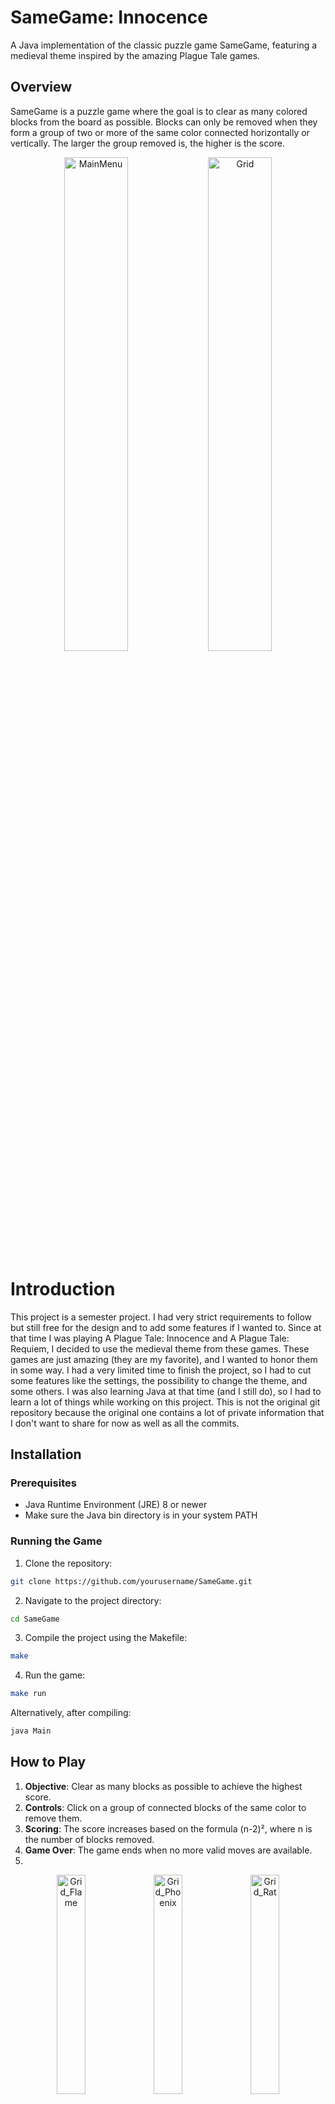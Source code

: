 # SameGame: Innocence

A Java implementation of the classic puzzle game SameGame, featuring a medieval theme inspired by the amazing Plague Tale games.

## Overview

SameGame is a puzzle game where the goal is to clear as many colored blocks from the board as possible. Blocks can only be removed when they form a group of two or more of the same color connected horizontally or vertically. The larger the group removed is, the higher is the score.

<p align="center">
    <img src="https://github.com/user-attachments/assets/d9e33cd0-2011-4535-ab24-b86d4d5e3d20" alt="MainMenu" width=45%/>
    <img src="https://github.com/user-attachments/assets/fb6d1a15-f5c2-48eb-87b5-1a974fb7f7fe" alt="Grid" width=45%/>
</p>

# Introduction

This project is a semester project. I had very strict requirements to follow but still free for the design and to add some features if I wanted to. Since at that time I was playing A Plague Tale: Innocence and A Plague Tale: Requiem, I decided to use the medieval theme from these games. These games are just amazing (they are my favorite), and I wanted to honor them in some way. I had a very limited time to finish the project, so I had to cut some features like the settings, the possibility to change the theme, and some others. I was also learning Java at that time (and I still do), so I had to learn a lot of things while working on this project.
This is not the original git repository because the original one contains a lot of private information that I don't want to share for now as well as all the commits.

## Installation

### Prerequisites
- Java Runtime Environment (JRE) 8 or newer
- Make sure the Java bin directory is in your system PATH

### Running the Game
1. Clone the repository:
```bash
git clone https://github.com/yourusername/SameGame.git
```

2. Navigate to the project directory:
```bash
cd SameGame
```

3. Compile the project using the Makefile:
```bash
make
```

4. Run the game:
```bash
make run
```

Alternatively, after compiling:
```bash
java Main
```

## How to Play

1. **Objective**: Clear as many blocks as possible to achieve the highest score.
2. **Controls**: Click on a group of connected blocks of the same color to remove them.
3. **Scoring**: The score increases based on the formula (n-2)², where n is the number of blocks removed.
4. **Game Over**: The game ends when no more valid moves are available.
5. 
<p align="center">
    <img src="https://github.com/user-attachments/assets/5c9441db-28a0-46ea-af18-dca9ebe7f6e5" alt="Grid_Flame" width=30%/>
    <img src="https://github.com/user-attachments/assets/280eafde-8b24-443b-a4be-93c13b95b353" alt="Grid_Phoenix" width=30%/>
    <img src="https://github.com/user-attachments/assets/32a2e3fe-1b9c-4802-bdd6-2593921b38db" alt="Grid_Rat" width=30%/>
</p>

## Project Structure

- `Main.java`: Entry point for the application
- `SameGame/`: Main package containing game components
  - `ActionListeners/`: Package for all event handlers
  - `Assets/`: Images and fonts for the game
  - `Grids/`: Predefined grid layouts
  - `SaveGame/`: Directory for save game files (grid and score)

## Documentation

The codebase is documented using Javadoc comments. This allows for easy generation of API documentation and helps in understanding the purpose and usage of different classes and methods throughout the project.
It was part of the requirements, but I maye have overdone it a bit lol.
The documentation can be generated using the following command:
```bash
javadoc -d doc Main.java -subpackages SameGame
```
This will create a `doc` directory containing the generated documentation.

## Customization

The game includes several predefined grid layouts in the `SameGame/Grids/` directory. You can create your own layouts by following the format in the existing files:
- Use 'R', 'V', and 'B' characters to represent different block colors
- Each line represents a row in the grid
- All rows must have the same number of columns
- They should always be 15 columns by 10 rows

## License

This project is academic work created as a semester project.

## Credits

Developed by Adriwin

Inspired by A Plague Tale: Innocence and A Plague Tale: Requiem.
